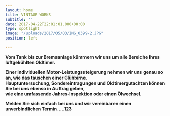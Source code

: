 ```yaml
---
layout: home
title: VINTAGE WORKS
subtitle: ''
date: 2017-04-22T22:01:01.000+00:00
type: spotlight
image: "/uploads/2017/05/03/IMG_0399-2.JPG"
position: left

---
```

**Vom Tank bis zur Bremsanlage kümmern wir uns um alle Bereiche Ihres luftgekühlten Oldtimer.**

**Einer individuellen Motor-Leistungssteigerung nehmen wir uns genau so an, wie das tauschen einer Glühbirne.<br>Hauptuntersuchung, Sondereintragungen und Oldtimergutachten können Sie bei uns ebenso in Auftrag geben,<br>wie eine umfassende Jahres-Inspektion oder einen Ölwechsel.**

**Melden Sie sich einfach bei uns und wir vereinbaren einen unverbindlichen Termin.....123**